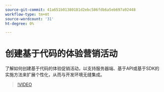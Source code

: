 ```yaml
---
source-git-commit: 41a651b01380181d2ebc586fdb6a5eb697a92448
workflow-type: tm+mt
source-wordcount: '31'
ht-degree: 0%

---
```

# 创建基于代码的体验营销活动

了解如何创建基于代码的体验促销活动，以支持服务器端、基于API或基于SDK的实施方法来扩展个性化，从而与开发环境无缝集成。

>[!VIDEO](https://video.tv.adobe.com/v/3428868/?learn=on)